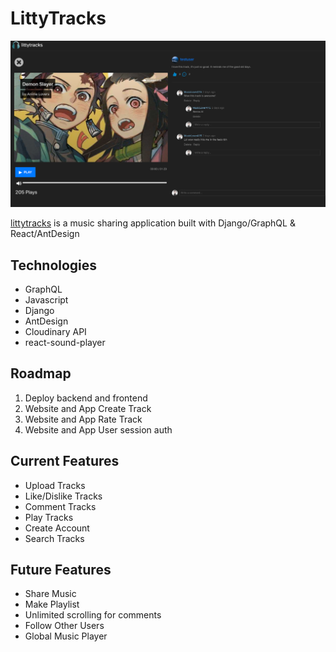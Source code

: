 # LittyTracks

<img src="screenshot.png"> 

[littytracks](https://littytracks.herokuapp.com/) is a music sharing application built with Django/GraphQL & React/AntDesign

## Technologies
- GraphQL
- Javascript
- Django
- AntDesign
- Cloudinary API
- react-sound-player


## Roadmap
1. Deploy backend and frontend 
2. Website and App Create Track 
3. Website and App Rate Track 
4. Website and App User session auth 

## Current Features
- Upload Tracks
- Like/Dislike Tracks
- Comment Tracks
- Play Tracks
- Create Account
- Search Tracks

## Future Features
- Share Music
- Make Playlist
- Unlimited scrolling for comments
- Follow Other Users
- Global Music Player
